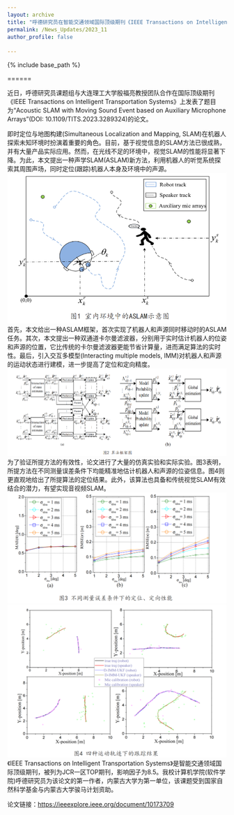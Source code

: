 ```yaml
---
layout: archive
title: "呼德研究员在智能交通领域国际顶级期刊《IEEE Transactions on Intelligent Transportation Systems》发表最新研究成果"
permalink: /News_Updates/2023_11
author_profile: false

---
```


{% include base_path %}


======


近日，呼德研究员课题组与大连理工大学殷福亮教授团队合作在国际顶级期刊《IEEE Transactions on Intelligent Transportation Systems》上发表了题目为“Acoustic SLAM with Moving Sound Event based on Auxiliary Microphone Arrays”(DOI: 10.1109/TITS.2023.3289324)的论文。

即时定位与地图构建(Simultaneous Localization and Mapping, SLAM)在机器人探索未知环境时扮演着重要的角色。目前，基于视觉信息的SLAM方法已很成熟，并有大量产品实际应用。然而，在光线不足的环境中，视觉SLAM的性能将显著下降。为此，本文提出一种声学SLAM(ASLAM)新方法，利用机器人的听觉系统探索其周围声场，同时定位(跟踪)机器人本身及环境中的声源。
![图1](/images/2023_7_(1).png)
首先，本文给出一种ASLAM框架，首次实现了机器人和声源同时移动时的ASLAM任务。其次，本文提出一种双通道卡尔曼滤波器，分别用于实时估计机器人的位姿和声源的位置，它比传统的卡尔曼滤波器更能节省计算量，进而满足算法的实时性。最后，引入交互多模型(Interacting multiple models, IMM)对机器人和声源的运动状态进行建模，进一步提高了定位和定向精度。
![图2](/images/2023_7_(2).png)
为了验证所提方法的有效性，论文进行了大量的仿真实验和实际实验。图3表明，所提方法在不同测量误差条件下均能精准地估计机器人和声源的位姿信息。图4则更直观地给出了所提算法的定位结果。此外，该算法也具备和传统视觉SLAM有效结合的潜力，有望实现音视频SLAM。
![图3](/images/2023_7_(3).png)
![图4](/images/2023_7_(4).png)
《IEEE Transactions on Intelligent Transportation Systems》是智能交通领域国际顶级期刊，被列为JCR一区TOP期刊，影响因子为8.5。我校计算机学院(软件学院)呼德研究员为该论文的第一作者，内蒙古大学为第一单位，该课题受到国家自然科学基金与内蒙古大学骏马计划资助。

论文链接：https://ieeexplore.ieee.org/document/10173709
